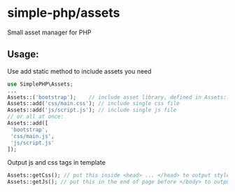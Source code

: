 # simple-php/assets
Small asset manager for PHP

## Usage:

Use add static method to include assets you need
```php
use SimplePHP\Assets;
...
Assets::('bootstrap');    // include asset library, defined in Assets::$libs
Assets::add('css/main.css'); // include single css file
Assets::add('js/script.js'); // include single js file
// or all at once:
Assets::add([
 'bootstrap',
 'css/main.js',
 'js/script.js'
]);
```

Output js and css tags in template 
```php
Assets::getCss(); // put this inside <head> ... </head> to output styles tags
Assets::getJs(); // put this in the end of page before </body> to output js script tags
```
